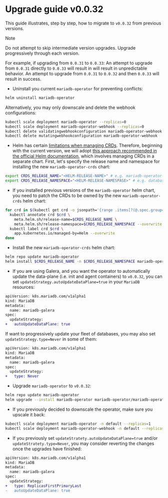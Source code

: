 # Upgrade guide v0.0.32

This guide illustrates, step by step, how to migrate to `v0.0.32` from previous versions. 

> [!NOTE]  
> Do not attempt to skip intermediate version upgrades. Upgrade progressively through each version.

For example, if upgrading from `0.0.31` to `0.0.33`:
An attempt to upgrade from `0.0.31` directly to `0.0.33` will result in will result in unpredictable behavior.
An attempt to upgrade from `0.0.31` to `0.0.32` and then `0.0.33` will result in success.

- Uninstall you current `mariadb-operator` for preventing conflicts:
```bash
helm uninstall mariadb-operator
```
Alternatively, you may only downscale and delete the webhook configurations:
```bash
kubectl scale deployment mariadb-operator --replicas=0
kubectl scale deployment mariadb-operator-webhook --replicas=0
kubectl delete validatingwebhookconfiguration mariadb-operator-webhook
kubectl delete mutatingwebhookconfiguration mariadb-operator-webhook
```

- Helm has certain [limitations when managing CRDs](https://helm.sh/docs/chart_best_practices/custom_resource_definitions/#some-caveats-and-explanations). Therefore, beginning with the current version, we will adopt [this approach recommended in the official Helm documentation](https://helm.sh/docs/chart_best_practices/custom_resource_definitions/#method-2-separate-charts), which involves managing CRDs in a separate chart. First, let's specify the release name and namespace for installing the new `mariadb-operator-crds` chart:

```bash
export CRDS_RELEASE_NAME="<HELM-RELEASE-NAME>" # e.g. mariadb-operator-crds
export CRDS_RELEASE_NAMESPACE="<HELM-RELEASE-NAMESPASE>" # e.g. databases
```

- If you installed previous versions of the `mariadb-operator` helm chart, you need to patch the CRDs to be owned by the new `mariadb-operator-crds` helm chart:

```bash
for crd in $(kubectl get crd -o jsonpath='{range .items[?(@.spec.group=="k8s.mariadb.com")]}{.metadata.name}{"\n"}{end}'); do
  kubectl annotate crd $crd \
    meta.helm.sh/release-name=$CRDS_RELEASE_NAME \
    meta.helm.sh/release-namespace=$CRDS_RELEASE_NAMESPACE --overwrite
  kubectl label crd $crd \
    app.kubernetes.io/managed-by=Helm --overwrite
done
```

- Install the new `mariadb-operator-crds` helm chart:

```bash
helm repo update mariadb-operator
helm install $CRDS_RELEASE_NAME -n $CRDS_RELEASE_NAMESPACE mariadb-operator/mariadb-operator-crds --version 0.0.32 
```

- If you are using Galera, and you want the operator to automatically update the data-plane (i.e. init and agent containers) to `v0.0.32`, you can set `updateStrategy.autoUpdateDataPlane=true` in your `MariaDB` resources:

```diff
apiVersion: k8s.mariadb.com/v1alpha1
kind: MariaDB
metadata:
  name: mariadb-galera
spec:
  updateStrategy:
+   autoUpdateDataPlane: true
```

If want to progressively update your fleet of databases, you may also set `updateStrategy.type=Never` in some of them:

```diff
apiVersion: k8s.mariadb.com/v1alpha1
kind: MariaDB
metadata:
  name: mariadb-galera
spec:
  updateStrategy:
+   type: Never
```

-  Upgrade `mariadb-operator` to `v0.0.32`:
```bash 
helm repo update mariadb-operator
helm upgrade --install mariadb-operator mariadb-operator/mariadb-operator --version 0.32.0 
```

- If you previously decided to downscale the operator, make sure you upscale it back:
```bash
kubectl scale deployment mariadb-operator -n default --replicas=1
kubectl scale deployment mariadb-operator-webhook -n default --replicas=1
```

- If you previously set `updateStratety.autoUpdateDataPlane=true` and/or `updateStratety.type=Never`, you may consider reverting the changes once the upgrades have finished:

```diff
apiVersion: k8s.mariadb.com/v1alpha1
kind: MariaDB
metadata:
  name: mariadb-galera
spec:
  updateStrategy:
+   type: ReplicasFirstPrimaryLast
-   autoUpdateDataPlane: true
```

